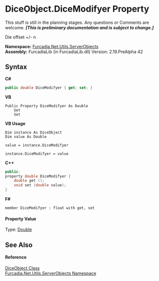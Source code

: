 # DiceObject.DiceModifyer Property 
This stuff is still in the planning stages. Any questions or Comments are welcome. _**\[This is preliminary documentation and is subject to change.\]**_

Die offset +/- n

**Namespace:**&nbsp;<a href="N_Furcadia_Net_Utils_ServerObjects">Furcadia.Net.Utils.ServerObjects</a><br />**Assembly:**&nbsp;FurcadiaLib (in FurcadiaLib.dll) Version: 2.19.PreAlpha 42

## Syntax

**C#**<br />
``` C#
public double DiceModifyer { get; set; }
```

**VB**<br />
``` VB
Public Property DiceModifyer As Double
	Get
	Set
```

**VB Usage**<br />
``` VB Usage
Dim instance As DiceObject
Dim value As Double

value = instance.DiceModifyer

instance.DiceModifyer = value
```

**C++**<br />
``` C++
public:
property double DiceModifyer {
	double get ();
	void set (double value);
}
```

**F#**<br />
``` F#
member DiceModifyer : float with get, set

```


#### Property Value
Type: <a href="http://msdn2.microsoft.com/en-us/library/643eft0t" target="_blank">Double</a>

## See Also


#### Reference
<a href="T_Furcadia_Net_Utils_ServerObjects_DiceObject">DiceObject Class</a><br /><a href="N_Furcadia_Net_Utils_ServerObjects">Furcadia.Net.Utils.ServerObjects Namespace</a><br />